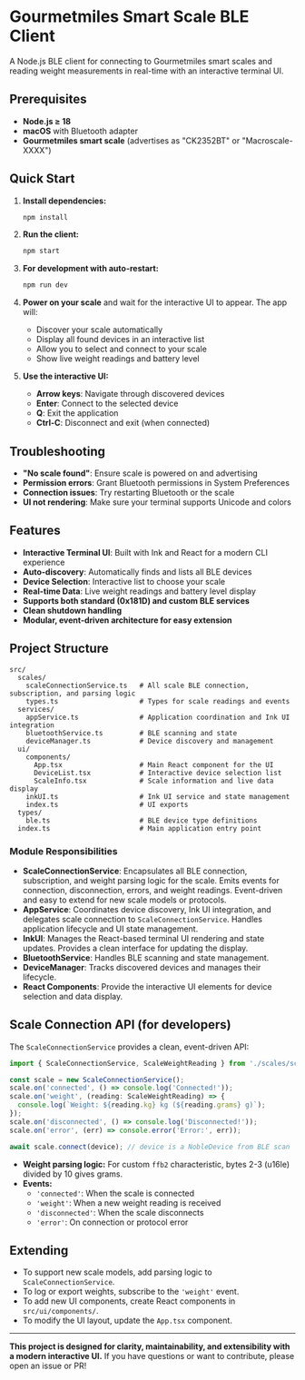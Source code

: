 # Gourmetmiles Smart Scale BLE Client

A Node.js BLE client for connecting to Gourmetmiles smart scales and reading weight measurements in real-time with an interactive terminal UI.

## Prerequisites

- **Node.js ≥ 18**
- **macOS** with Bluetooth adapter
- **Gourmetmiles smart scale** (advertises as "CK2352BT" or "Macroscale-XXXX")

## Quick Start

1. **Install dependencies:**
   ```bash
   npm install
   ```

2. **Run the client:**
   ```bash
   npm start
   ```

3. **For development with auto-restart:**
   ```bash
   npm run dev
   ```

4. **Power on your scale** and wait for the interactive UI to appear. The app will:
   - Discover your scale automatically
   - Display all found devices in an interactive list
   - Allow you to select and connect to your scale
   - Show live weight readings and battery level

5. **Use the interactive UI:**
   - **Arrow keys**: Navigate through discovered devices
   - **Enter**: Connect to the selected device
   - **Q**: Exit the application
   - **Ctrl-C**: Disconnect and exit (when connected)

## Troubleshooting

- **"No scale found"**: Ensure scale is powered on and advertising
- **Permission errors**: Grant Bluetooth permissions in System Preferences
- **Connection issues**: Try restarting Bluetooth or the scale
- **UI not rendering**: Make sure your terminal supports Unicode and colors

## Features

- **Interactive Terminal UI**: Built with Ink and React for a modern CLI experience
- **Auto-discovery**: Automatically finds and lists all BLE devices
- **Device Selection**: Interactive list to choose your scale
- **Real-time Data**: Live weight readings and battery level display
- **Supports both standard (0x181D) and custom BLE services**
- **Clean shutdown handling**
- **Modular, event-driven architecture for easy extension**

## Project Structure

```
src/
  scales/
    scaleConnectionService.ts   # All scale BLE connection, subscription, and parsing logic
    types.ts                    # Types for scale readings and events
  services/
    appService.ts               # Application coordination and Ink UI integration
    bluetoothService.ts         # BLE scanning and state
    deviceManager.ts            # Device discovery and management
  ui/
    components/
      App.tsx                   # Main React component for the UI
      DeviceList.tsx            # Interactive device selection list
      ScaleInfo.tsx             # Scale information and live data display
    inkUI.ts                    # Ink UI service and state management
    index.ts                    # UI exports
  types/
    ble.ts                      # BLE device type definitions
  index.ts                      # Main application entry point
```

### Module Responsibilities

- **ScaleConnectionService**: Encapsulates all BLE connection, subscription, and weight parsing logic for the scale. Emits events for connection, disconnection, errors, and weight readings. Event-driven and easy to extend for new scale models or protocols.
- **AppService**: Coordinates device discovery, Ink UI integration, and delegates scale connection to `ScaleConnectionService`. Handles application lifecycle and UI state management.
- **InkUI**: Manages the React-based terminal UI rendering and state updates. Provides a clean interface for updating the display.
- **BluetoothService**: Handles BLE scanning and state management.
- **DeviceManager**: Tracks discovered devices and manages their lifecycle.
- **React Components**: Provide the interactive UI elements for device selection and data display.

## Scale Connection API (for developers)

The `ScaleConnectionService` provides a clean, event-driven API:

```ts
import { ScaleConnectionService, ScaleWeightReading } from './scales/scaleConnectionService';

const scale = new ScaleConnectionService();
scale.on('connected', () => console.log('Connected!'));
scale.on('weight', (reading: ScaleWeightReading) => {
  console.log(`Weight: ${reading.kg} kg (${reading.grams} g)`);
});
scale.on('disconnected', () => console.log('Disconnected!'));
scale.on('error', (err) => console.error('Error:', err));

await scale.connect(device); // device is a NobleDevice from BLE scan
```

- **Weight parsing logic:** For custom `ffb2` characteristic, bytes 2-3 (u16le) divided by 10 gives grams.
- **Events:**
  - `'connected'`: When the scale is connected
  - `'weight'`: When a new weight reading is received
  - `'disconnected'`: When the scale disconnects
  - `'error'`: On connection or protocol error

## Extending

- To support new scale models, add parsing logic to `ScaleConnectionService`.
- To log or export weights, subscribe to the `'weight'` event.
- To add new UI components, create React components in `src/ui/components/`.
- To modify the UI layout, update the `App.tsx` component.

---

**This project is designed for clarity, maintainability, and extensibility with a modern interactive UI.**
If you have questions or want to contribute, please open an issue or PR! 
